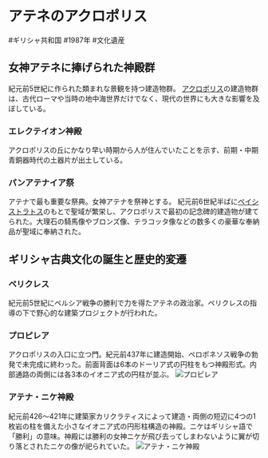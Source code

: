 # アテネのアクロポリス
#ギリシャ共和国 #1987年 #文化遺産
## 女神アテネに捧げられた神殿群
紀元前5世紀に作られた類まれな景観を持つ建造物群。
[アクロポリス](terms/アクロポリス.md)の建造物群は、古代ローマや当時の地中海世界だけでなく、現代の世界にも大きな影響を及ぼしている。
### エレクテイオン神殿
アクロポリスの丘にかなり早い時期から人が住んでいたことを示す、前期・中期青銅器時代の土器片が出土している。
### パンアテナイア祭
アテナで最も重要な祭典。女神アテナを祭神とする。
紀元前6世紀半ばに[ペイシストラトス](terms/ペイシストラトス.md)のもとで聖域が繁栄し、アクロポリスで最初の記念碑的建造物が建てられた。大理石の騎馬像やブロンズ像、テラコッタ像などの数多くの豪華な奉納品が聖域に奉納された。
## ギリシャ古典文化の誕生と歴史的変遷
### ペリクレス
紀元前5世紀にペルシア戦争の勝利で力を得たアテネの政治家。ペリクレスの指導の下で野心的な建築プロジェクトが行われた。
### プロピレア
アクロポリスの入口に立つ門。紀元前437年に建造開始、ペロポネソス戦争の勃発で未完成に終わった。前面背面は6本のドーリア式の円柱をもつ神殿形式。内部通路の両側には各3本のイオニア式の円柱が並ぶ。
![プロピレア](https://upload.wikimedia.org/wikipedia/commons/f/f6/East_Facade_of_the_Propylaea_on_July_23%2C_2019.jpg)
### アテナ・ニケ神殿
紀元前426〜421年に建築家カリクラティスによって建造・両側の短辺に4つの1枚岩の柱を備えた小さなイオニア式の円形柱構造の神殿。ニケはギリシャ語で「勝利」の意味。神殿には勝利の女神ニケが飛び去ってしまわないように翼が切り落とされたニケの像が祀られていた。
![アテナ・ニケ神殿](https://upload.wikimedia.org/wikipedia/commons/thumb/0/05/Temple_of_Athena_Nik%C3%A8_from_Propylaea%2C_Acropolis%2C_Athens%2C_Greece.jpg/2560px-Temple_of_Athena_Nik%C3%A8_from_Propylaea%2C_Acropolis%2C_Athens%2C_Greece.jpg)